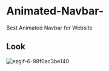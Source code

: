 # Animated-Navbar-
Best Animated Navbar for Website

## Look

![ezgif-6-98f0ac3be140](https://user-images.githubusercontent.com/20369800/126032121-9b5b25a9-ccc1-45ad-8c2f-fc3ac5dc0b91.gif)
